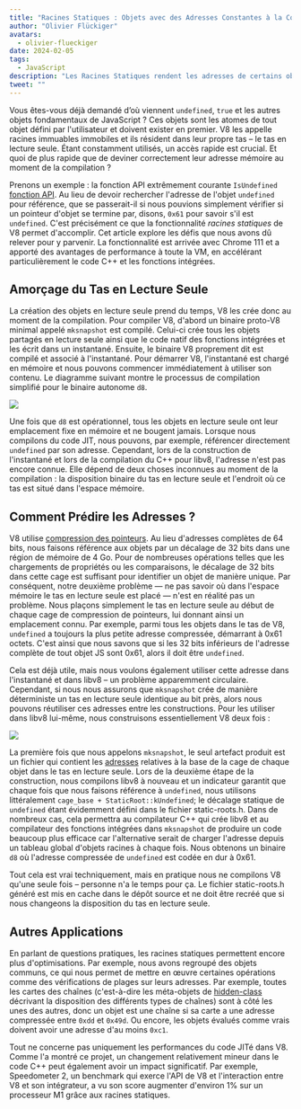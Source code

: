 ```yaml
---
title: "Racines Statiques : Objets avec des Adresses Constantes à la Compilation"
author: "Olivier Flückiger"
avatars: 
  - olivier-flueckiger
date: 2024-02-05
tags: 
  - JavaScript
description: "Les Racines Statiques rendent les adresses de certains objets JS constantes à la compilation."
tweet: ""
---
```


Vous êtes-vous déjà demandé d’où viennent `undefined`, `true` et les autres objets fondamentaux de JavaScript ? Ces objets sont les atomes de tout objet défini par l'utilisateur et doivent exister en premier. V8 les appelle racines immuables immobiles et ils résident dans leur propre tas – le tas en lecture seule. Étant constamment utilisés, un accès rapide est crucial. Et quoi de plus rapide que de deviner correctement leur adresse mémoire au moment de la compilation ?

<!--truncate-->
Prenons un exemple : la fonction API extrêmement courante `IsUndefined` [fonction API](https://source.chromium.org/chromium/chromium/src/+/main:v8/include/v8-value.h?q=symbol:%5Cbv8::Value::IsUndefined%5Cb%20case:yes). Au lieu de devoir rechercher l'adresse de l'objet `undefined` pour référence, que se passerait-il si nous pouvions simplement vérifier si un pointeur d'objet se termine par, disons, `0x61` pour savoir s'il est `undefined`. C'est précisément ce que la fonctionnalité *racines statiques* de V8 permet d'accomplir. Cet article explore les défis que nous avons dû relever pour y parvenir. La fonctionnalité est arrivée avec Chrome 111 et a apporté des avantages de performance à toute la VM, en accélérant particulièrement le code C++ et les fonctions intégrées.

## Amorçage du Tas en Lecture Seule

La création des objets en lecture seule prend du temps, V8 les crée donc au moment de la compilation. Pour compiler V8, d'abord un binaire proto-V8 minimal appelé `mksnapshot` est compilé. Celui-ci crée tous les objets partagés en lecture seule ainsi que le code natif des fonctions intégrées et les écrit dans un instantané. Ensuite, le binaire V8 proprement dit est compilé et associé à l'instantané. Pour démarrer V8, l'instantané est chargé en mémoire et nous pouvons commencer immédiatement à utiliser son contenu. Le diagramme suivant montre le processus de compilation simplifié pour le binaire autonome `d8`.

![](/_img/static-roots/static-roots1.svg)

Une fois que `d8` est opérationnel, tous les objets en lecture seule ont leur emplacement fixe en mémoire et ne bougent jamais. Lorsque nous compilons du code JIT, nous pouvons, par exemple, référencer directement `undefined` par son adresse. Cependant, lors de la construction de l'instantané et lors de la compilation du C++ pour libv8, l'adresse n'est pas encore connue. Elle dépend de deux choses inconnues au moment de la compilation : la disposition binaire du tas en lecture seule et l'endroit où ce tas est situé dans l'espace mémoire.

## Comment Prédire les Adresses ?

V8 utilise [compression des pointeurs](https://v8.dev/blog/pointer-compression). Au lieu d'adresses complètes de 64 bits, nous faisons référence aux objets par un décalage de 32 bits dans une région de mémoire de 4 Go. Pour de nombreuses opérations telles que les chargements de propriétés ou les comparaisons, le décalage de 32 bits dans cette cage est suffisant pour identifier un objet de manière unique. Par conséquent, notre deuxième problème — ne pas savoir où dans l'espace mémoire le tas en lecture seule est placé — n'est en réalité pas un problème. Nous plaçons simplement le tas en lecture seule au début de chaque cage de compression de pointeurs, lui donnant ainsi un emplacement connu. Par exemple, parmi tous les objets dans le tas de V8, `undefined` a toujours la plus petite adresse compressée, démarrant à 0x61 octets. C'est ainsi que nous savons que si les 32 bits inférieurs de l'adresse complète de tout objet JS sont 0x61, alors il doit être `undefined`.

Cela est déjà utile, mais nous voulons également utiliser cette adresse dans l'instantané et dans libv8 – un problème apparemment circulaire. Cependant, si nous nous assurons que `mksnapshot` crée de manière déterministe un tas en lecture seule identique au bit près, alors nous pouvons réutiliser ces adresses entre les constructions. Pour les utiliser dans libv8 lui-même, nous construisons essentiellement V8 deux fois :

![](/_img/static-roots/static-roots2.svg)

La première fois que nous appelons `mksnapshot`, le seul artefact produit est un fichier qui contient les [adresses](https://source.chromium.org/chromium/chromium/src/+/main:v8/src/roots/static-roots.h) relatives à la base de la cage de chaque objet dans le tas en lecture seule. Lors de la deuxième étape de la construction, nous compilons libv8 à nouveau et un indicateur garantit que chaque fois que nous faisons référence à `undefined`, nous utilisons littéralement `cage_base + StaticRoot::kUndefined`; le décalage statique de `undefined` étant évidemment défini dans le fichier static-roots.h. Dans de nombreux cas, cela permettra au compilateur C++ qui crée libv8 et au compilateur des fonctions intégrées dans `mksnapshot` de produire un code beaucoup plus efficace car l'alternative serait de charger l'adresse depuis un tableau global d'objets racines à chaque fois. Nous obtenons un binaire `d8` où l'adresse compressée de `undefined` est codée en dur à 0x61.

Tout cela est vrai techniquement, mais en pratique nous ne compilons V8 qu'une seule fois – personne n'a le temps pour ça. Le fichier static-roots.h généré est mis en cache dans le dépôt source et ne doit être recréé que si nous changeons la disposition du tas en lecture seule.

## Autres Applications

En parlant de questions pratiques, les racines statiques permettent encore plus d'optimisations. Par exemple, nous avons regroupé des objets communs, ce qui nous permet de mettre en œuvre certaines opérations comme des vérifications de plages sur leurs adresses. Par exemple, toutes les cartes des chaînes (c'est-à-dire les méta-objets de [hidden-class](https://v8.dev/docs/hidden-classes) décrivant la disposition des différents types de chaînes) sont à côté les unes des autres, donc un objet est une chaîne si sa carte a une adresse compressée entre `0xdd` et `0x49d`. Ou encore, les objets évalués comme vrais doivent avoir une adresse d'au moins `0xc1`.

Tout ne concerne pas uniquement les performances du code JITé dans V8. Comme l'a montré ce projet, un changement relativement mineur dans le code C++ peut également avoir un impact significatif. Par exemple, Speedometer 2, un benchmark qui exerce l'API de V8 et l'interaction entre V8 et son intégrateur, a vu son score augmenter d'environ 1% sur un processeur M1 grâce aux racines statiques.

